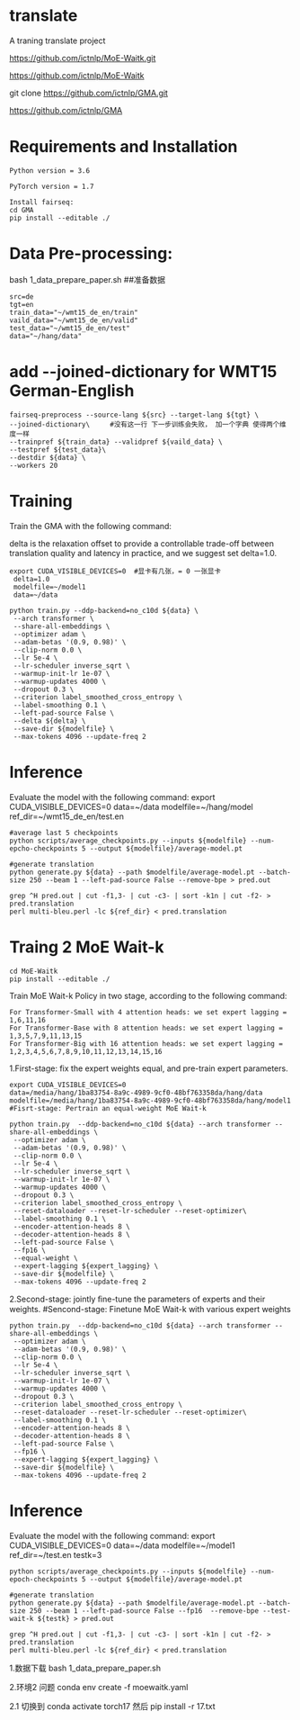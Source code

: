 # translate
A traning translate project

https://github.com/ictnlp/MoE-Waitk.git

https://github.com/ictnlp/MoE-Waitk

git clone https://github.com/ictnlp/GMA.git

https://github.com/ictnlp/GMA


# Requirements and Installation

    Python version = 3.6

    PyTorch version = 1.7

    Install fairseq:
    cd GMA
    pip install --editable ./
 
# Data Pre-processing:
 bash 1_data_prepare_paper.sh   ##准备数据
 
    src=de
    tgt=en
    train_data="~/wmt15_de_en/train"
    vaild_data="~/wmt15_de_en/valid"
    test_data="~/wmt15_de_en/test"
    data="~/hang/data"

# add --joined-dictionary for WMT15 German-English
    fairseq-preprocess --source-lang ${src} --target-lang ${tgt} \
    --joined-dictionary\     #没有这一行 下一步训练会失败， 加一个字典 使得两个维度一样
    --trainpref ${train_data} --validpref ${vaild_data} \
    --testpref ${test_data}\
    --destdir ${data} \
    --workers 20
    
# Training
Train the GMA with the following command:

delta is the relaxation offset to provide a controllable trade-off between translation quality and latency in practice, and we suggest set delta=1.0.
    
    export CUDA_VISIBLE_DEVICES=0  #显卡有几张，= 0 一张显卡
     delta=1.0
     modelfile=~/model1
     data=~/data

    python train.py --ddp-backend=no_c10d ${data} \
     --arch transformer \
     --share-all-embeddings \
     --optimizer adam \
     --adam-betas '(0.9, 0.98)' \
     --clip-norm 0.0 \
     --lr 5e-4 \
     --lr-scheduler inverse_sqrt \
     --warmup-init-lr 1e-07 \
     --warmup-updates 4000 \
     --dropout 0.3 \
     --criterion label_smoothed_cross_entropy \
     --label-smoothing 0.1 \
     --left-pad-source False \
     --delta ${delta} \               
     --save-dir ${modelfile} \
     --max-tokens 4096 --update-freq 2
 
 # Inference
Evaluate the model with the following command:
    export CUDA_VISIBLE_DEVICES=0
    data=~/data
    modelfile=~/hang/model
    ref_dir=~/wmt15_de_en/test.en

    #average last 5 checkpoints
    python scripts/average_checkpoints.py --inputs ${modelfile} --num-epcho-checkpoints 5 --output ${modelfile}/average-model.pt

    #generate translation
    python generate.py ${data} --path $modelfile/average-model.pt --batch-size 250 --beam 1 --left-pad-source False --remove-bpe > pred.out

    grep ^H pred.out | cut -f1,3- | cut -c3- | sort -k1n | cut -f2- > pred.translation
    perl multi-bleu.perl -lc ${ref_dir} < pred.translation



# Traing 2 MoE Wait-k
    cd MoE-Waitk
    pip install --editable ./

Train MoE Wait-k Policy in two stage, according to the following command:

    For Transformer-Small with 4 attention heads: we set expert lagging = 1,6,11,16
    For Transformer-Base with 8 attention heads: we set expert lagging = 1,3,5,7,9,11,13,15
    For Transformer-Big with 16 attention heads: we set expert lagging = 1,2,3,4,5,6,7,8,9,10,11,12,13,14,15,16
1.First-stage: fix the expert weights equal, and pre-train expert parameters.    

    export CUDA_VISIBLE_DEVICES=0
    data=/media/hang/1ba83754-8a9c-4989-9cf0-48bf763358da/hang/data
    modelfile=/media/hang/1ba83754-8a9c-4989-9cf0-48bf763358da/hang/model1
    #Fisrt-stage: Pertrain an equal-weight MoE Wait-k

    python train.py  --ddp-backend=no_c10d ${data} --arch transformer --share-all-embeddings \
     --optimizer adam \
     --adam-betas '(0.9, 0.98)' \
     --clip-norm 0.0 \
     --lr 5e-4 \
     --lr-scheduler inverse_sqrt \
     --warmup-init-lr 1e-07 \
     --warmup-updates 4000 \
     --dropout 0.3 \
     --criterion label_smoothed_cross_entropy \
     --reset-dataloader --reset-lr-scheduler --reset-optimizer\
     --label-smoothing 0.1 \
     --encoder-attention-heads 8 \
     --decoder-attention-heads 8 \
     --left-pad-source False \
     --fp16 \
     --equal-weight \
     --expert-lagging ${expert_lagging} \
     --save-dir ${modelfile} \
     --max-tokens 4096 --update-freq 2
2.Second-stage: jointly ﬁne-tune the parameters of experts and their weights.
    #Sencond-stage: Finetune MoE Wait-k with various expert weights
    
    python train.py  --ddp-backend=no_c10d ${data} --arch transformer --share-all-embeddings \
     --optimizer adam \
     --adam-betas '(0.9, 0.98)' \
     --clip-norm 0.0 \
     --lr 5e-4 \
     --lr-scheduler inverse_sqrt \
     --warmup-init-lr 1e-07 \
     --warmup-updates 4000 \
     --dropout 0.3 \
     --criterion label_smoothed_cross_entropy \
     --reset-dataloader --reset-lr-scheduler --reset-optimizer\
     --label-smoothing 0.1 \
     --encoder-attention-heads 8 \
     --decoder-attention-heads 8 \
     --left-pad-source False \
     --fp16 \
     --expert-lagging ${expert_lagging} \
     --save-dir ${modelfile} \
     --max-tokens 4096 --update-freq 2
 
# Inference

Evaluate the model with the following command:
    export CUDA_VISIBLE_DEVICES=0
    data=~/data
    modelfile=~/model1
    ref_dir=~/test.en
    testk=3

    python scripts/average_checkpoints.py --inputs ${modelfile} --num-epoch-checkpoints 5 --output ${modelfile}/average-model.pt 

    #generate translation
    python generate.py ${data} --path $modelfile/average-model.pt --batch-size 250 --beam 1 --left-pad-source False --fp16  --remove-bpe --test-wait-k ${testk} > pred.out

    grep ^H pred.out | cut -f1,3- | cut -c3- | sort -k1n | cut -f2- > pred.translation
    perl multi-bleu.perl -lc ${ref_dir} < pred.translation


1.数据下载 bash 1_data_prepare_paper.sh

2.环境2 问题 conda env create -f moewaitk.yaml 

2.1  切换到  conda activate torch17 然后 pip install -r 17.txt


